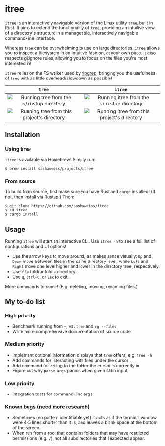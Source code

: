 # itree
`itree` is an interactively navigable version of the Linux utility `tree`, built in Rust. It aims to extend the functionality of `tree`, providing an intuitive view of a directory's structure in a manageable, interactively navigable command-line interface.

Whereas `tree` can be overwhelming to use on large directories, `itree` allows you to inspect a filesystem in an intuitive fashion, at your own pace. It also respects gitignore rules, allowing you to focus on the files you're most interested in!

`itree` relies on the FS walker used by [ripgrep](https://github.com/BurntSushi/ripgrep/tree/master/ignore), bringing you the usefulness of `tree` with as little overhead/slowdown as possible!

`tree`             |  `itree`
:-------------------------:|:-------------------------:
![Running `tree` from the ~/.rustup directory][rustup_tree_gif]  |  ![Running `itree` from the ~/.rustup directory][rustup_itree_gif]
![Running `tree` from this project's directory][itree_tree_gif]  |  ![Running `itree` from this project's directory][itree_itree_gif]

[rustup_itree_gif]: https://media.giphy.com/media/7Jq6jStr9wlVU79gzR/giphy.gif
[itree_itree_gif]: https://media.giphy.com/media/9xaSG1BHu6GmAZlJTS/giphy.gif
[rustup_tree_gif]: https://media.giphy.com/media/4Q06kUFcUcyeo0IVRz/giphy.gif
[itree_tree_gif]: https://media.giphy.com/media/fdXPaasUE6eKnCF6gs/giphy.gif

## Installation
### Using `brew`
`itree` is available via Homebrew! Simply run:
```
$ brew install sashaweiss/projects/itree
```

### From source
To build from source, first make sure you have Rust and `cargo` installed! (If not, then install via [Rustup](https://rustup.rs/).) Then:
```
$ git clone https://github.com/sashaweiss/itree
$ cd itree
$ cargo install
```

## Usage
Running `itree` will start an interactive CLI. Use `itree -h` to see a full list of configurations and UI options!

* Use the arrow keys to move around, as makes sense visually: `Up` and `Down` move between files in the same directory level, while `Left` and `Right` move one level higher and lower in the directory tree, respectively.
* Use `f` to fold/unfold a directory.
* Use `q`, `Ctrl-C`, or `Esc` to exit.

More commands to come! (E.g. deleting, moving, renaming files.)

## My to-do list

### High priority
* Benchmark running from `~`, vs. `tree` and `rg --files`
* Write more comprehensive documentation of source code

### Medium priority
* Implement optional information displays that `tree` offers, e.g. `tree -h`
* Add commands for interacting with files under the cursor
* Add command for `cd`-ing to the folder the cursor is currently in
* Figure out why `parse_args` panics when given stdin input

### Low priority
* Integration tests for command-line args

### Known bugs (need more research)
* Sometimes (no pattern identifiable yet) it acts as if the terminal window were 4-5 lines shorter than it is, and leaves a blank space at the bottom of the screen.
* When run from a root that contains folders that may have restricted permissions (e.g. `/`), not all subdirectories that I expected appear.
